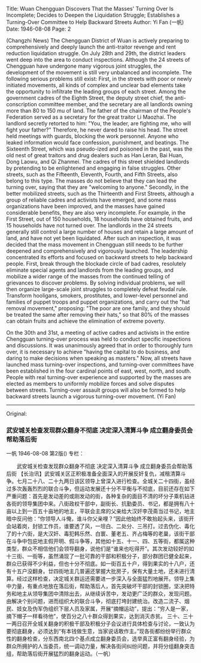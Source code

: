 Title: Wuan Chengguan Discovers That the Masses' Turning Over Is Incomplete; Decides to Deepen the Liquidation Struggle; Establishes a Turning-Over Committee to Help Backward Streets
Author: Yi Fan (一帆)
Date: 1946-08-08
Page: 2

(Changzhi News) The Chengguan District of Wuan is actively preparing to comprehensively and deeply launch the anti-traitor revenge and rent reduction liquidation struggle. On July 28th and 29th, the district leaders went deep into the area to conduct inspections. Although the 24 streets of Chengguan have undergone many vigorous joint struggles, the development of the movement is still very unbalanced and incomplete. The following serious problems still exist: First, in the streets with poor or newly initiated movements, all kinds of complex and unclear bad elements take the opportunity to infiltrate the leading groups of each street. Among the government cadres of the Eighth Street, the deputy street chief, the anti-conscription committee member, and the secretary are all landlords owning more than 80 to 150 mu of land. The father of the chairman of the People's Federation served as a secretary for the great traitor Li Maozhai. The landlord secretly retorted to him: "You, the leader, are fighting me, who will fight your father?" Therefore, he never dared to raise his head. The street held meetings with guards, blocking the work personnel. Anyone who leaked information would face confession, punishment, and beatings. The Sixteenth Street, which was pseudo-ized and poisoned in the past, was the old nest of great traitors and drug dealers such as Han Leran, Bai Huan, Dong Laowu, and Qi Zhanmei. The cadres of this street shielded landlords by pretending to be enlightened and engaging in false struggles. Other streets, such as the Fifteenth, Eleventh, Fourth, and Fifth Streets, also belong to this type. The masses do not believe that they can lead the turning over, saying that they are "welcoming to anyone." Secondly, in the better mobilized streets, such as the Thirteenth and First Streets, although a group of reliable cadres and activists have emerged, and some mass organizations have been improved, and the masses have gained considerable benefits, they are also very incomplete. For example, in the First Street, out of 150 households, 18 households have obtained fruits, and 15 households have not turned over. The landlords in the 24 streets generally still control a large number of houses and retain a large amount of land, and have not yet been liquidated. After such an inspection, it was decided that the mass movement in Chengguan still needs to be further deepened and comprehensively and vigorously launched. The leadership concentrated its efforts and focused on backward streets to help backward people. First, break through the blockade circle of bad cadres, resolutely eliminate special agents and landlords from the leading groups, and mobilize a wider range of the masses from the continued telling of grievances to discover problems. By solving individual problems, we will then organize large-scale joint struggles to completely defeat feudal rule. Transform hooligans, smokers, prostitutes, and lower-level personnel and families of puppet troops and puppet organizations, and carry out the "hat removal movement," proposing: "The poor are one family, and they should be treated the same after removing their hats," so that 80% of the masses can obtain fruits and achieve the elimination of extreme poverty.

On the 30th and 31st, a meeting of active cadres and activists in the entire Chengguan turning-over process was held to conduct specific inspections and discussions. It was unanimously agreed that in order to thoroughly turn over, it is necessary to achieve "having the capital to do business, and daring to make decisions when speaking as masters." Now, all streets have launched mass turning-over inspections, and turning-over committees have been established in the four cardinal points of east, west, north, and south. People with real turning-over experience and supported by the masses are elected as members to uniformly mobilize forces and solve disputes between streets. Turning-over assault groups will also be formed to help backward streets launch a vigorous turning-over movement. (Yi Fan)



<hr /> 

Original: 


### 武安城关检查发现群众翻身不彻底  决定深入清算斗争  成立翻身委员会帮助落后街
一帆
1946-08-08
第2版()
专栏：

　　武安城关检查发现群众翻身不彻底
    决定深入清算斗争
    成立翻身委员会帮助落后街
    【长治讯】武安城关区正积极准备全面深入的开展反奸复仇，减租清算斗争。七月二十八、二十九两日该区领导上曾深入进行检查。全城关二十四街，虽经过多次轰轰烈烈的联合斗争，但运动发展还十分不平衡与不彻底，目前还存在如下严重问题：首先是发动差的或刚发动的街，各种复杂的面目不清的坏分子乘机钻进各街的领导集团中来。八街政权干部中，副街长、抗勤委员、书记，都是拥有八十亩以上到一百五十亩地的地主，平联会主席的父亲给大汉奸李茂斋当过书记，地主暗中反问他：“你领导人斗俺，谁斗你父亲哩？”因此他始终不敢抬起头来，该街开会站着岗，封锁工作员，谁要透了风，一坦白、二处分、三吊打。过去伪化、毒化了的十六街，是大汉奸、毒犯韩乐然、白寰、董老五、齐占梅等的老巢，该街干部在斗争中包庇地主假开明、假斗争等，其他如十五、十一、四、五等街，都属这种类型，群众不相信他们会领导翻身，说他们是“谁来也吃得开”。其次发动较好的如十三街、一街等，虽然涌现了一批可靠的干部和积极分子，部分群团已健全起来，群众已获得不少利益，但也十分不彻底。如一街百五十户，得到果实的十八户，还有十五户没翻身。廿四街地主几普遍还掌握大批房子，保有大量土地，还未进行清算。经过这样检查，决定城关群运还需要进一步深入与全面猛烈地展开。领导上集中力量，有重点地放在落后街，帮助落后人，首先突破坏干部的封锁圈，坚决把特务和地主从领导集团中清除出去，从继续诉苦中，发动更广泛的群众，发现问题。由解决个别问题，进而组织大的联合斗争，彻底打垮封建统治。改造二流子、烟民、妓女及伪军伪组织下层人员及家属，开展“摘帽运动”，提出：“穷人是一家，摘下帽子一样看待他”，使百分之八十群众得到果实，达到消灭赤贫。
    三十、三十一两日召开全城关翻身的积极干部及积极分子会议进行具体检查与讨论，一致认为要彻底翻身，必须达到“有本钱做生意，当家说话敢作主。”现各街都纷纷举行群众性的翻身检查，分东西南北四个基点成立翻身委员会，选举真正富有翻身经验，为群众所拥护的人当委员，统一调动力量，解决各街间纠纷问题，并将分组翻身突击组，帮助落后街开展猛烈的翻身运动。（一帆）
